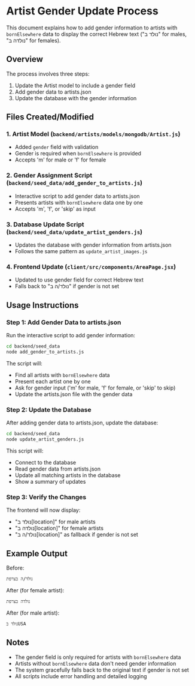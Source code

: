 # Artist Gender Update Process

This document explains how to add gender information to artists with `bornElsewhere` data to display the correct Hebrew text ("נולד ב" for males, "נולדה ב" for females).

## Overview

The process involves three steps:
1. Update the Artist model to include a gender field
2. Add gender data to artists.json
3. Update the database with the gender information

## Files Created/Modified

### 1. Artist Model (`backend/artists/models/mongodb/Artist.js`)
- Added `gender` field with validation
- Gender is required when `bornElsewhere` is provided
- Accepts 'm' for male or 'f' for female

### 2. Gender Assignment Script (`backend/seed_data/add_gender_to_artists.js`)
- Interactive script to add gender data to artists.json
- Presents artists with `bornElsewhere` data one by one
- Accepts 'm', 'f', or 'skip' as input

### 3. Database Update Script (`backend/seed_data/update_artist_genders.js`)
- Updates the database with gender information from artists.json
- Follows the same pattern as `update_artist_images.js`

### 4. Frontend Update (`client/src/components/AreaPage.jsx`)
- Updated to use gender field for correct Hebrew text
- Falls back to "נולד/ה ב" if gender is not set

## Usage Instructions

### Step 1: Add Gender Data to artists.json

Run the interactive script to add gender information:

```bash
cd backend/seed_data
node add_gender_to_artists.js
```

The script will:
- Find all artists with `bornElsewhere` data
- Present each artist one by one
- Ask for gender input ('m' for male, 'f' for female, or 'skip' to skip)
- Update the artists.json file with the gender data

### Step 2: Update the Database

After adding gender data to artists.json, update the database:

```bash
cd backend/seed_data
node update_artist_genders.js
```

This script will:
- Connect to the database
- Read gender data from artists.json
- Update all matching artists in the database
- Show a summary of updates

### Step 3: Verify the Changes

The frontend will now display:
- "נולד ב[location]" for male artists
- "נולדה ב[location]" for female artists
- "נולד/ה ב[location]" as fallback if gender is not set

## Example Output

Before:
```
נולד/ה בצרפת
```

After (for female artist):
```
נולדה בצרפת
```

After (for male artist):
```
נולד בUSA
```

## Notes

- The gender field is only required for artists with `bornElsewhere` data
- Artists without `bornElsewhere` data don't need gender information
- The system gracefully falls back to the original text if gender is not set
- All scripts include error handling and detailed logging 